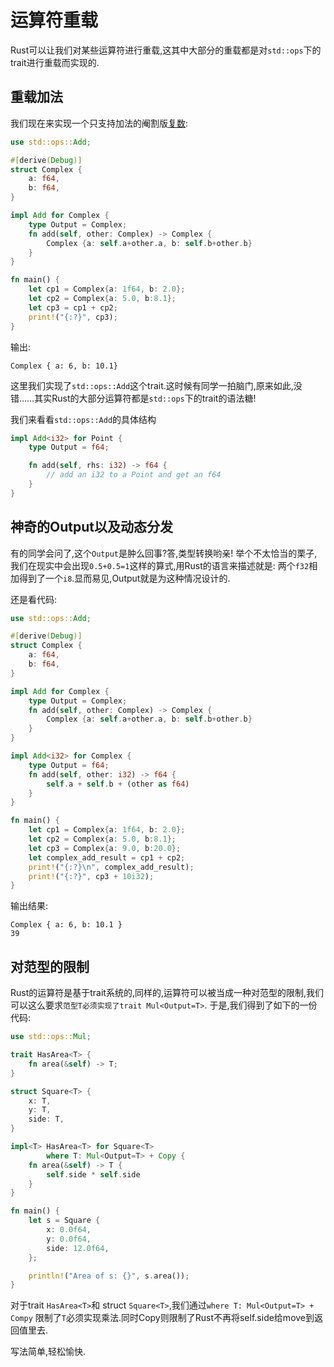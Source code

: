 # 运算符重载

Rust可以让我们对某些运算符进行重载,这其中大部分的重载都是对`std::ops`下的trait进行重载而实现的.

## 重载加法

我们现在来实现一个只支持加法的阉割版[复数](https://zh.wikipedia.org/wiki/%E5%A4%8D%E6%95%B0_%28%E6%95%B0%E5%AD%A6%29):

```rust
use std::ops::Add;

#[derive(Debug)]
struct Complex {
    a: f64,
    b: f64,
}

impl Add for Complex {
    type Output = Complex;
    fn add(self, other: Complex) -> Complex {
        Complex {a: self.a+other.a, b: self.b+other.b}
    }
}

fn main() {
    let cp1 = Complex{a: 1f64, b: 2.0};
    let cp2 = Complex{a: 5.0, b:8.1};
    let cp3 = cp1 + cp2;
    print!("{:?}", cp3);
}
```
输出:
```
Complex { a: 6, b: 10.1}
```

这里我们实现了`std::ops::Add`这个trait.这时候有同学一拍脑门,原来如此,没错……其实Rust的大部分运算符都是`std::ops`下的trait的语法糖!

我们来看看`std::ops::Add`的具体结构

```rust
impl Add<i32> for Point {
    type Output = f64;

    fn add(self, rhs: i32) -> f64 {
        // add an i32 to a Point and get an f64
    }
}
```
## 神奇的Output以及动态分发
有的同学会问了,这个`Output`是肿么回事?答,类型转换哟亲!
举个不太恰当的栗子,我们在现实中会出现`0.5+0.5=1`这样的算式,用Rust的语言来描述就是: 两个`f32`相加得到了一个`i8`.显而易见,Output就是为这种情况设计的.

还是看代码:
```rust
use std::ops::Add;

#[derive(Debug)]
struct Complex {
    a: f64,
    b: f64,
}

impl Add for Complex {
    type Output = Complex;
    fn add(self, other: Complex) -> Complex {
        Complex {a: self.a+other.a, b: self.b+other.b}
    }
}

impl Add<i32> for Complex {
    type Output = f64;
    fn add(self, other: i32) -> f64 {
        self.a + self.b + (other as f64)
    }
}

fn main() {
    let cp1 = Complex{a: 1f64, b: 2.0};
    let cp2 = Complex{a: 5.0, b:8.1};
    let cp3 = Complex{a: 9.0, b:20.0};
    let complex_add_result = cp1 + cp2;
    print!("{:?}\n", complex_add_result);
    print!("{:?}", cp3 + 10i32);
}
```

输出结果:
```
Complex { a: 6, b: 10.1 }
39
```

## 对范型的限制

Rust的运算符是基于trait系统的,同样的,运算符可以被当成一种对范型的限制,我们可以这么要求`范型T必须实现了trait Mul<Output=T>`.
于是,我们得到了如下的一份代码:
```rust
use std::ops::Mul;

trait HasArea<T> {
    fn area(&self) -> T;
}

struct Square<T> {
    x: T,
    y: T,
    side: T,
}

impl<T> HasArea<T> for Square<T>
        where T: Mul<Output=T> + Copy {
    fn area(&self) -> T {
        self.side * self.side
    }
}

fn main() {
    let s = Square {
        x: 0.0f64,
        y: 0.0f64,
        side: 12.0f64,
    };

    println!("Area of s: {}", s.area());
}
```

对于trait `HasArea<T>`和 struct `Square<T>`,我们通过`where T: Mul<Output=T> + Compy` 限制了`T`必须实现乘法.同时Copy则限制了Rust不再将self.side给move到返回值里去.

写法简单,轻松愉快.
